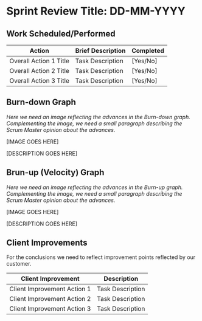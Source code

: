 # Sprint Review Title: DD-MM-YYYY

## Work Scheduled/Performed

| Action                 | Brief Description | Completed |
|------------------------|-------------------|-----------|
| Overall Action 1 Title | Task Description  | [Yes/No]  |
| Overall Action 2 Title | Task Description  | [Yes/No]  |
| Overall Action 3 Title | Task Description  | [Yes/No]  |

## Burn-down Graph

*Here we need an image reflecting the advances in the Burn-down graph. Complementing the image, we need a small
paragraph describing the Scrum Master opinion about the advances.*

[IMAGE GOES HERE]

[DESCRIPTION GOES HERE]

## Brun-up (Velocity) Graph

*Here we need an image reflecting the advances in the Burn-up graph. Complementing the image, we need a small paragraph
describing the Scrum Master opinion about the advances.*

[IMAGE GOES HERE]

[DESCRIPTION GOES HERE]

## Client Improvements

For the conclusions we need to reflect improvement points reflected by our customer.

| Client Improvement           | Description      |  
|------------------------------|------------------|
| Client Improvement Action 1  | Task Description |  
| Client Improvement Action 2  | Task Description | 
| Client Improvement Action 3  | Task Description | 